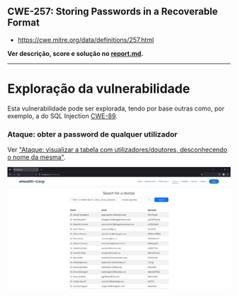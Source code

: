 ## CWE-257: Storing Passwords in a Recoverable Format
- https://cwe.mitre.org/data/definitions/257.html

**Ver descrição, score e solução no [report.md](../report.md#cwe-257-storing-passwords-in-a-recoverable-format).**

---
# Exploração da vulnerabilidade
Esta vulnerabilidade pode ser explorada, tendo por base outras como, por exemplo, a do SQL Injection [CWE-89](CWE-89.md).

### Ataque: obter a password de qualquer utilizador
Ver ["Ataque: visualizar a tabela com utilizadores/doutores, desconhecendo o nome da mesma"](CWE-89.md#ataque-visualizar-a-tabela-com-utilizadoresdoutores-desconhecendo-o-nome-da-mesma).

![CWE-257](images/CWE-257_image1.png)
